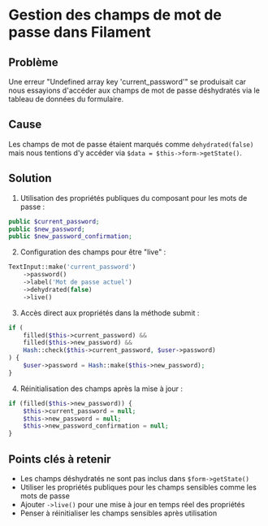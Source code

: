 # Gestion des champs de mot de passe dans Filament

## Problème
Une erreur "Undefined array key 'current_password'" se produisait car nous essayions d'accéder aux champs de mot de passe déshydratés via le tableau de données du formulaire.

## Cause
Les champs de mot de passe étaient marqués comme `dehydrated(false)` mais nous tentions d'y accéder via `$data = $this->form->getState()`.

## Solution
1. Utilisation des propriétés publiques du composant pour les mots de passe :
```php
public $current_password;
public $new_password;
public $new_password_confirmation;
```

2. Configuration des champs pour être "live" :
```php
TextInput::make('current_password')
    ->password()
    ->label('Mot de passe actuel')
    ->dehydrated(false)
    ->live()
```

3. Accès direct aux propriétés dans la méthode submit :
```php
if (
    filled($this->current_password) &&
    filled($this->new_password) &&
    Hash::check($this->current_password, $user->password)
) {
    $user->password = Hash::make($this->new_password);
}
```

4. Réinitialisation des champs après la mise à jour :
```php
if (filled($this->new_password)) {
    $this->current_password = null;
    $this->new_password = null;
    $this->new_password_confirmation = null;
}
```

## Points clés à retenir
- Les champs déshydratés ne sont pas inclus dans `$form->getState()`
- Utiliser les propriétés publiques pour les champs sensibles comme les mots de passe
- Ajouter `->live()` pour une mise à jour en temps réel des propriétés
- Penser à réinitialiser les champs sensibles après utilisation
